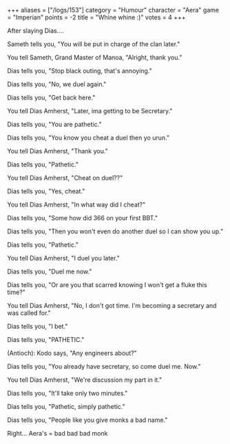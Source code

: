 +++
aliases = ["/logs/153"]
category = "Humour"
character = "Aera"
game = "Imperian"
points = -2
title = "Whine whine :)"
votes = 4
+++

After slaying Dias....

Sameth tells you, "You will be put in charge of the clan later."

You tell Sameth, Grand Master of Manoa, "Alright, thank you."

Dias tells you, "Stop black outing, that's annoying."

Dias tells you, "No, we duel again."

Dias tells you, "Get back here."

You tell Dias Amherst, "Later, ima getting to be Secretary."

Dias tells you, "You are pathetic."

Dias tells you, "You know you cheat a duel then yo urun."

You tell Dias Amherst, "Thank you."

Dias tells you, "Pathetic."

You tell Dias Amherst, "Cheat on duel??"

Dias tells you, "Yes, cheat."

You tell Dias Amherst, "In what way did I cheat?"

Dias tells you, "Some how did 366 on your first BBT."

Dias tells you, "Then you won't even do another duel so I can show you up."

Dias tells you, "Pathetic."

You tell Dias Amherst, "I duel you later."

Dias tells you, "Duel me now."

Dias tells you, "Or are you that scarred knowing I won't get a fluke this time?"

You tell Dias Amherst, "No, I don't got time. I'm becoming a secretary and was called for."

Dias tells you, "I bet."

Dias tells you, "PATHETIC."

(Antioch): Kodo says, "Any engineers about?"

Dias tells you, "You already have secretary, so come duel me. Now."

You tell Dias Amherst, "We're discussion my part in it."

Dias tells you, "It'll take only two minutes."

Dias tells you, "Pathetic, simply pathetic."

Dias tells you, "People like you give monks a bad name."

Right... Aera's = bad bad bad monk